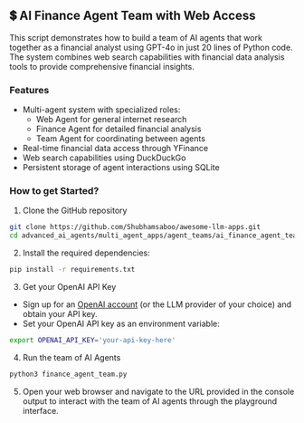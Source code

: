## 💲 AI Finance Agent Team with Web Access
This script demonstrates how to build a team of AI agents that work together as a financial analyst using GPT-4o in just 20 lines of Python code. The system combines web search capabilities with financial data analysis tools to provide comprehensive financial insights.

### Features
- Multi-agent system with specialized roles:
    - Web Agent for general internet research
    - Finance Agent for detailed financial analysis
    - Team Agent for coordinating between agents
- Real-time financial data access through YFinance
- Web search capabilities using DuckDuckGo
- Persistent storage of agent interactions using SQLite

### How to get Started?

1. Clone the GitHub repository
```bash
git clone https://github.com/Shubhamsaboo/awesome-llm-apps.git
cd advanced_ai_agents/multi_agent_apps/agent_teams/ai_finance_agent_team
```

2. Install the required dependencies:

```bash
pip install -r requirements.txt
```

3. Get your OpenAI API Key

- Sign up for an [OpenAI account](https://platform.openai.com/) (or the LLM provider of your choice) and obtain your API key.
- Set your OpenAI API key as an environment variable:
```bash
export OPENAI_API_KEY='your-api-key-here'
```

4. Run the team of AI Agents
```bash
python3 finance_agent_team.py
```

5. Open your web browser and navigate to the URL provided in the console output to interact with the team of AI agents through the playground interface.

<!-- Updated: 2025-09-16 -->

<!-- Updated: 2025-09-16 -->

<!-- Updated: 2025-09-16 -->

